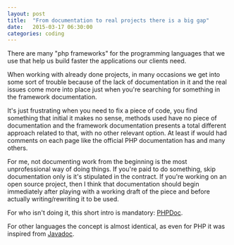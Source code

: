```yaml
---
layout: post
title:  "From documentation to real projects there is a big gap"
date:   2015-03-17 06:30:00
categories: coding
---
```


There are many "php frameworks" for the programming languages that we use that
help us build faster the applications our clients need.

When working with already done projects, in many occasions we get into some sort
of trouble because of the lack of documentation in it and the real issues come
more into place just when you're searching for something in the framework
documentation.

It's just frustrating when you need to fix a piece of code, you find something
that initial it makes no sense, methods used have no piece of documentation and
the framework documentation presents a total different approach related to that,
with no other relevant option. At least if would had comments on each page like
the official PHP documentation has and many others.

For me, not documenting work from the beginning is the most unprofessional way
of doing things. If you're paid to do something, skip documentation only is it's
stipulated in the contract. If you're working on an open source project, then I
think that documentation should begin immediately after playing with a working
draft of the piece and before actually writing/rewriting it to be used.

For who isn't doing it, this short intro is mandatory:
[PHPDoc](http://en.wikipedia.org/wiki/PHPDoc).

For other languages the concept is almost identical, as even for PHP it was
inspired from [Javadoc](http://en.wikipedia.org/wiki/Javadoc).